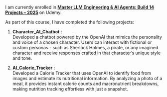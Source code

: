 I am currently enrolled in **[Master LLM Engineering & AI Agents: Build 14 Projects – 2025](https://www.udemy.com/course/become-an-llm-agentic-ai-engineer-14-day-bootcamp-2025)** on Udemy.

As part of this course, I have completed the following projects:

1. **Character\_AI\_Chatbot** :<br>
   Developed a chatbot powered by the OpenAI that mimics the personality and voice of a chosen character. Users can interact with fictional or custom personas - such as Sherlock Holmes, a pirate, or any imagined character and receive responses crafted in that character’s unique style and tone.

2. **AI\_Calorie\_Tracker** :<br>
   Developed a Calorie Tracker that uses OpenAI to identify food from images and estimate its nutritional information. By analyzing a photo of a meal, it provides instant calorie counts and macronutrient breakdowns, making nutrition tracking effortless with just a snapshot.

